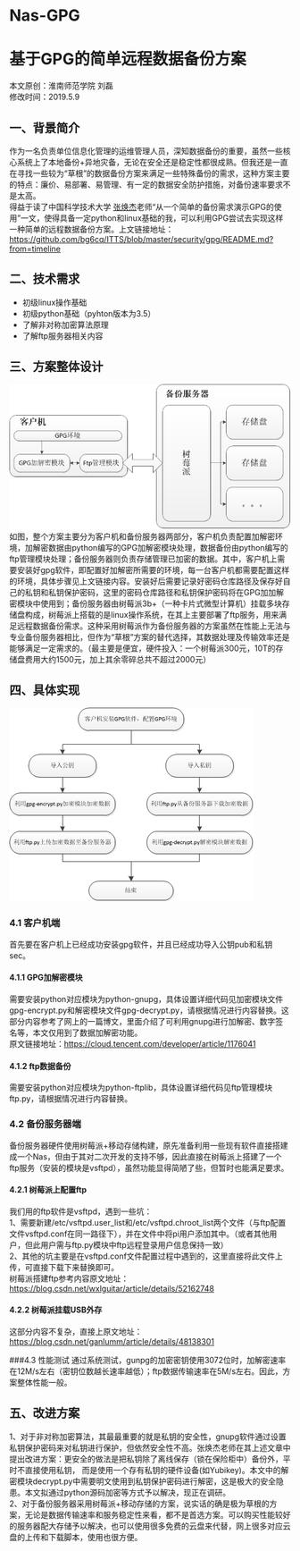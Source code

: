 # Nas-GPG
基于GPG的简单远程数据备份方案
====
本文原创：淮南师范学院 刘磊<br>
修改时间：2019.5.9<br>

## 一、背景简介
作为一名负责单位信息化管理的运维管理人员，深知数据备份的重要，虽然一些核心系统上了本地备份+异地灾备，无论在安全还是稳定性都很成熟。但我还是一直在寻找一些较为“草根”的数据备份方案来满足一些特殊备份的需求，这种方案主要的特点：廉价、易部署、易管理、有一定的数据安全防护措施，对备份速率要求不是太高。<br>得益于读了中国科学技术大学 [张焕杰](https://github.com/bg6cq)老师“从一个简单的备份需求演示GPG的使用”一文，使得具备一定python和linux基础的我，可以利用GPG尝试去实现这样一种简单的远程数据备份方案。上文链接地址：https://github.com/bg6cq/ITTS/blob/master/security/gpg/README.md?from=timeline  

## 二、技术需求
* 初级linux操作基础
* 初级python基础（pyhton版本为3.5）
* 了解非对称加密算法原理
* 了解ftp服务器相关内容

## 三、方案整体设计
![image](https://github.com/HnnuLiulei/Nas-GPG/blob/master/img/frame.png) <br>
如图，整个方案主要分为客户机和备份服务器两部分，客户机负责配置加解密环境，加解密数据由python编写的GPG加解密模块处理，数据备份由python编写的ftp管理模块处理；备份服务器则负责存储管理已加密的数据。其中，客户机上需要安装好gpg软件，即配置好加解密所需要的环境，每一台客户机都需要配置这样的环境，具体步骤见上文链接内容。安装好后需要记录好密码仓库路径及保存好自己的私钥和私钥保护密码，这里的密码仓库路径和私钥保护密码将在GPG加加解密模块中使用到；备份服务器由树莓派3b+（一种卡片式微型计算机）挂载多块存储盘构成，树莓派上搭载的是linux操作系统，在其上主要部署了ftp服务，用来满足远程数据备份需求。这种采用树莓派作为备份服务器的方案虽然在性能上无法与专业备份服务器相比，但作为“草根”方案的替代选择，其数据处理及传输效率还是能够满足一定需求的。（最主要是便宜，硬件投入：一个树莓派300元，10T的存储盘费用大约1500元，加上其余零碎总共不超过2000元）<br>

## 四、具体实现
![image](https://github.com/HnnuLiulei/Nas-GPG/blob/master/img/flow.png) <br>
### 4.1 客户机端
首先要在客户机上已经成功安装gpg软件，并且已经成功导入公钥pub和私钥sec。
#### 4.1.1 GPG加解密模块
需要安装python对应模块为python-gnupg，具体设置详细代码见加密模块文件gpg-encrypt.py和解密模块文件gpg-decrypt.py，请根据情况进行内容替换。这部分内容参考了网上的一篇博文，里面介绍了可利用gnupg进行加解密、数字签名等，本文仅用到了数据加解密功能。<br>
原文链接地址：https://cloud.tencent.com/developer/article/1176041 <br>
#### 4.1.2 ftp数据备份
需要安装python对应模块为python-ftplib，具体设置详细代码见ftp管理模块ftp.py，请根据情况进行内容替换。 <br>

### 4.2 备份服务器端
备份服务器硬件使用树莓派+移动存储构建，原先准备利用一些现有软件直接搭建成一个Nas，但由于其对二次开发的支持不够，因此直接在树莓派上搭建了一个ftp服务（安装的模块是vsftpd），虽然功能显得简陋了些，但暂时也能满足要求。<br>
#### 4.2.1 树莓派上配置ftp
我们用的ftp软件是vsftpd，遇到一些坑：<br>
1、需要新建/etc/vsftpd.user_list和/etc/vsftpd.chroot_list两个文件（与ftp配置文件vsftpd.conf在同一路径下），并在文件中将pi用户添加其中。（或者其他用户，但此用户需与ftp.py模块中ftp远程登录用户信息保持一致）<br>
2、其他的坑主要是在vsftpd.conf文件配置过程中遇到的，这里直接将此文件上传，可直接下载下来替换即可。<br>
树莓派搭建ftp参考内容原文地址：https://blog.csdn.net/wxlguitar/article/details/52162748
#### 4.2.2 树莓派挂载USB外存
这部分内容不复杂，直接上原文地址：https://blog.csdn.net/ganlumm/article/details/48138301

###4.3 性能测试
通过系统测试，gunpg的加密密钥使用3072位时，加解密速率在12M/s左右（密钥位数越长速率越低）；ftp数据传输速率在5M/s左右。因此，方案整体性能一般。<br>

## 五、改进方案
1、对于非对称加密算法，其最最重要的就是私钥的安全性，gnupg软件通过设置私钥保护密码来对私钥进行保护，但依然安全性不高。张焕杰老师在其上述文章中提出改进方案：更安全的做法是把私钥除了离线保存（锁在保险柜中）备份外，平时不直接使用私钥， 而是使用一个存有私钥的硬件设备(如Yubikey)。本文中的解密模块decrypt.py中需要明文使用到私钥保护密码进行解密，这是极大的安全隐患。本文拟通过python源码加密等方式予以解决，现正在调研。<br>
2、对于备份服务器采用树莓派+移动存储的方案，说实话的确是极为草根的方案，无论是数据传输速率和服务稳定性来看，都不是首选方案。可以购买性能较好的服务器配大存储予以解决，也可以使用很多免费的云盘来代替，网上很多对应云盘的上传和下载脚本，使用也很方便。

